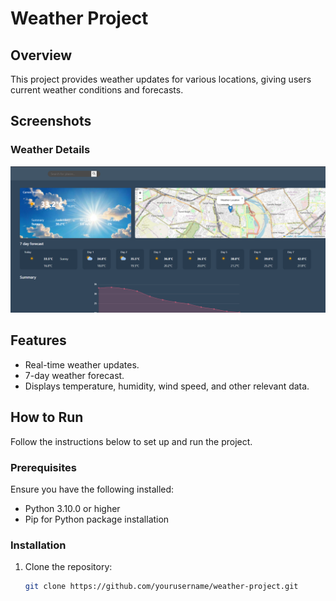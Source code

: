 # Weather Project

## Overview
This project provides weather updates for various locations, giving users current weather conditions and forecasts.

## Screenshots

### Weather Details
![Weather Details](images/homepage.png)

## Features
- Real-time weather updates.
- 7-day weather forecast.
- Displays temperature, humidity, wind speed, and other relevant data.

## How to Run
Follow the instructions below to set up and run the project.

### Prerequisites
Ensure you have the following installed:
- Python 3.10.0 or higher
- Pip for Python package installation

### Installation
1. Clone the repository:

   ```bash
   git clone https://github.com/yourusername/weather-project.git
